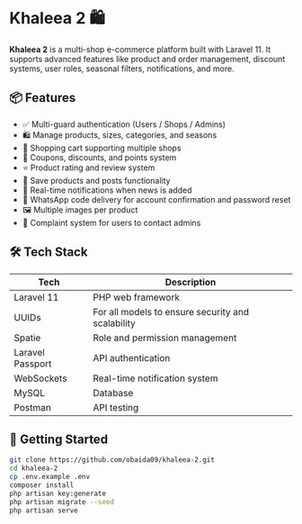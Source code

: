 # Khaleea 2 🛍️

**Khaleea 2** is a multi-shop e-commerce platform built with Laravel 11. It supports advanced features like product and order management, discount systems, user roles, seasonal filters, notifications, and more.

## 📦 Features

- ✅ Multi-guard authentication (Users / Shops / Admins)
- 🛍️ Manage products, sizes, categories, and seasons
- 🛒 Shopping cart supporting multiple shops
- 🎁 Coupons, discounts, and points system
- ⭐ Product rating and review system
- 💾 Save products and posts functionality
- 🔔 Real-time notifications when news is added
- 📱 WhatsApp code delivery for account confirmation and password reset
- 🖼️ Multiple images per product
- 📑 Complaint system for users to contact admins

## 🛠️ Tech Stack

| Tech | Description |
|------|-------------|
| Laravel 11 | PHP web framework |
| UUIDs | For all models to ensure security and scalability |
| Spatie | Role and permission management |
| Laravel Passport | API authentication |
| WebSockets | Real-time notification system |
| MySQL | Database |
| Postman | API testing |

## 🚀 Getting Started

```bash
git clone https://github.com/obaida09/khaleea-2.git
cd khaleea-2
cp .env.example .env
composer install
php artisan key:generate
php artisan migrate --seed
php artisan serve
